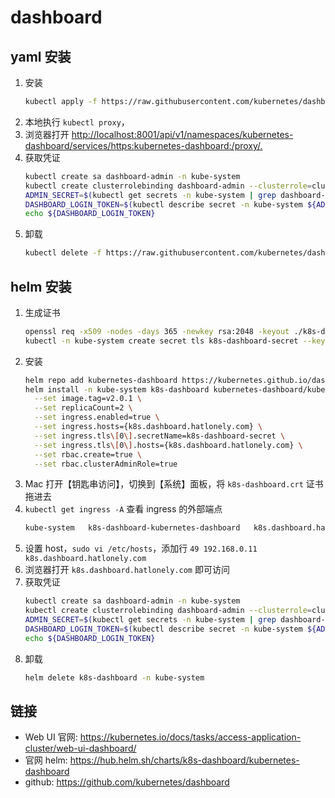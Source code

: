 # dashboard

## yaml 安装

1. 安装
    ```sh
    kubectl apply -f https://raw.githubusercontent.com/kubernetes/dashboard/v2.0.0/aio/deploy/recommended.yaml
    ```
2. 本地执行 `kubectl proxy`，
3. 浏览器打开 <http://localhost:8001/api/v1/namespaces/kubernetes-dashboard/services/https:kubernetes-dashboard:/proxy/.>
4. 获取凭证
    ```sh
    kubectl create sa dashboard-admin -n kube-system
    kubectl create clusterrolebinding dashboard-admin --clusterrole=cluster-admin --serviceaccount=kube-system:dashboard-admin
    ADMIN_SECRET=$(kubectl get secrets -n kube-system | grep dashboard-admin | awk '{print $1}')
    DASHBOARD_LOGIN_TOKEN=$(kubectl describe secret -n kube-system ${ADMIN_SECRET} | grep -E '^token' | awk '{print $2}')
    echo ${DASHBOARD_LOGIN_TOKEN}
    ```
5. 卸载
    ```sh
    kubectl delete -f https://raw.githubusercontent.com/kubernetes/dashboard/v2.0.0/aio/deploy/recommended.yaml
    ```

## helm 安装

1. 生成证书
    ```sh
    openssl req -x509 -nodes -days 365 -newkey rsa:2048 -keyout ./k8s-dashboard.key -out ./k8s-dashboard.crt -subj "/CN=192.168.0.10,192.168.0.11,192.168.0.12,192.168.0.13"
    kubectl -n kube-system create secret tls k8s-dashboard-secret --key ./k8s-dashboard.key --cert ./k8s-dashboard.crt
    ```
2. 安装
    ```sh
    helm repo add kubernetes-dashboard https://kubernetes.github.io/dashboard/
    helm install -n kube-system k8s-dashboard kubernetes-dashboard/kubernetes-dashboard \
      --set image.tag=v2.0.1 \
      --set replicaCount=2 \
      --set ingress.enabled=true \
      --set ingress.hosts={k8s.dashboard.hatlonely.com} \
      --set ingress.tls\[0\].secretName=k8s-dashboard-secret \
      --set ingress.tls\[0\].hosts={k8s.dashboard.hatlonely.com} \
      --set rbac.create=true \
      --set rbac.clusterAdminRole=true
    ```
3. Mac 打开【钥匙串访问】，切换到【系统】面板，将 `k8s-dashboard.crt` 证书拖进去
4. `kubectl get ingress -A` 查看 ingress 的外部端点
    ```sh
    kube-system   k8s-dashboard-kubernetes-dashboard   k8s.dashboard.hatlonely.com   192.168.0.11   80, 443   9h
    ```
5. 设置 host，`sudo vi /etc/hosts`，添加行 `49 192.168.0.11 k8s.dashboard.hatlonely.com`
6. 浏览器打开 `k8s.dashboard.hatlonely.com` 即可访问
7. 获取凭证
    ```sh
    kubectl create sa dashboard-admin -n kube-system
    kubectl create clusterrolebinding dashboard-admin --clusterrole=cluster-admin --serviceaccount=kube-system:dashboard-admin
    ADMIN_SECRET=$(kubectl get secrets -n kube-system | grep dashboard-admin | awk '{print $1}')
    DASHBOARD_LOGIN_TOKEN=$(kubectl describe secret -n kube-system ${ADMIN_SECRET} | grep -E '^token' | awk '{print $2}')
    echo ${DASHBOARD_LOGIN_TOKEN}
    ```
8. 卸载
    ```sh
    helm delete k8s-dashboard -n kube-system
    ```    

## 链接

- Web UI 官网: <https://kubernetes.io/docs/tasks/access-application-cluster/web-ui-dashboard/>
- 官网 helm: <https://hub.helm.sh/charts/k8s-dashboard/kubernetes-dashboard>
- github: <https://github.com/kubernetes/dashboard>
